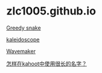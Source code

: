 # zlc1005.github.io
[Greedy snake](greedy_snake.html)

[kaleidoscope](wht.html)

[Wavemaker](w.html)

[怎样在kahoot中使用很长的名字？](why.md)
